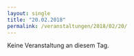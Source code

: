 ```yaml
---
layout: single
title: "20.02.2018"
permalink: /veranstaltungen/2018/02/20/
---
```


Keine Veranstaltung an diesem Tag.
